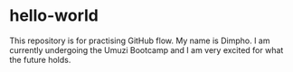 # hello-world
This repository is for practising GitHub flow.
My name is Dimpho. I am currently undergoing the Umuzi Bootcamp and I am very excited for what the future holds. 

